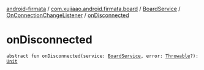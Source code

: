 [android-firmata](../../../index.md) / [com.xujiaao.android.firmata.board](../../index.md) / [BoardService](../index.md) / [OnConnectionChangeListener](index.md) / [onDisconnected](./on-disconnected.md)

# onDisconnected

`abstract fun onDisconnected(service: `[`BoardService`](../index.md)`, error: `[`Throwable`](https://kotlinlang.org/api/latest/jvm/stdlib/kotlin/-throwable/index.html)`?): `[`Unit`](https://kotlinlang.org/api/latest/jvm/stdlib/kotlin/-unit/index.html)